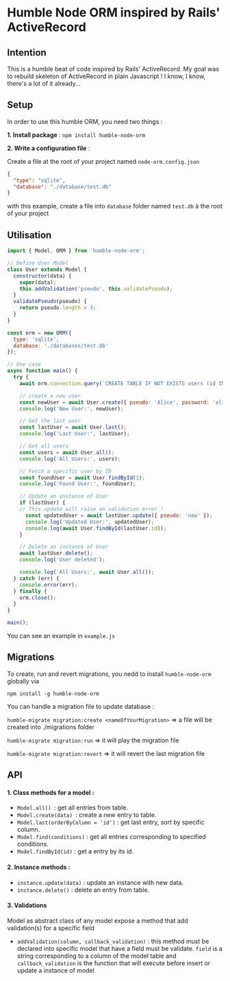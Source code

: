 # Humble Node ORM inspired by Rails' ActiveRecord

## Intention

This is a humble beat of code inspired by Rails' ActiveRecord. My goal was to rebuild skeleton of ActiveRecord in plain Javascript ! I know, I know, there's a lot of it already...

## Setup

In order to use this humble ORM, you need two things :

**1. Install package** : `npm install humble-node-orm`


**2. Write a configuration file** :

Create a file at the root of your project named `node-orm.config.json`

```json
{
  "type": "sqlite",
  "database": "./database/test.db"
}
```

with this example, create a file into `database` folder named `test.db` à the root of your project


## Utilisation

```javascript
import { Model, ORM } from 'humble-node-orm';

// Define User Model
class User extends Model {
  constructor(data) {
    super(data);
    this.addValidation('pseudo', this.validatePseudo);
  }
  validatePseudo(pseudo) {
    return pseudo.length > 3;
  }
}

const orm = new ORM({
  type: 'sqlite',
  database: './databases/test.db'
});

// Use case
async function main() {
  try {
    await orm.connection.query(`CREATE TABLE IF NOT EXISTS users (id INTEGER PRIMARY KEY, pseudo TEXT, password TEXT)`);

    // create a new user
    const newUser = await User.create({ pseudo: 'Alice', password: 'alice123' });
    console.log('New User:', newUser);

    // Get the last user
    const lastUser = await User.last();
    console.log('Last User:', lastUser);

    // Get all users
    const users = await User.all();
    console.log('All Users:', users);

    // Fetch a specific user by ID
    const foundUser = await User.findById(1);
    console.log('Found User:', foundUser);

    // Update an instance of User
    if (lastUser) {
	// This update will raise an validation error !
      const updatedUser = await lastUser.update({ pseudo: 'new' });
      console.log('Updated User:', updatedUser);
      console.log(await User.findById(lastUser.id));
    }

    // Delete an instance of User
    await lastUser.delete();
    console.log('User deleted');

    console.log('All Users:', await User.all());
  } catch (err) {
    console.error(err);
  } finally {
    orm.close();
  }
}

main();


```

You can see an example in `example.js`

## Migrations

To create, run and revert migrations, you nedd to install `humble-node-orm` globally via

`npm install -g humble-node-orm`

You can handle a migration file to update database :

`humble-migrate migration:create <nameOfYourMigration>` => a file will be created into ./migrations folder

`humble-migrate migration:run` => it will play the migration file

`humble-migrate migration:revert` => it will revert the last migration file

## API

#### 1. **Class methods for a model :**

* `Model.all() `: get all entries from table.
* `Model.create(data) `: create a new entry to table.
* `Model.last(orderByColumn = 'id')` : get last entry, sort by specific column.
* `Model.find(conditions)` : get all entries corresponding to specified conditions.
* `Model.findById(id)` : get a entry by its id.

#### 2. **Instance methods  :**

* `instance.update(data)` : update an instance with new data.
* `instance.delete()` : delete an entry from table.


#### 3. Validations

Model as abstract class of any model expose a method that add validation(s) for a specific field

- `addValidation(column, callback_validation)` : this method must be declared into specific model that have a field must be validate. `field` is a string corresponding to a column of the model table and `callback_validation` is the function that will execute before insert or update a instance of model
